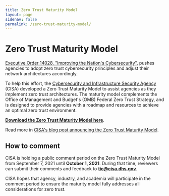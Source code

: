 ```yaml
---
title: Zero Trust Maturity Model
layout: page
sidenav: false
permalink: /zero-trust-maturity-model/
---
```


# Zero Trust Maturity Model

[Executive Order 14028, "Improving the Nation's Cybersecurity"](https://www.whitehouse.gov/briefing-room/presidential-actions/2021/05/12/executive-order-on-improving-the-nations-cybersecurity/), pushes agencies to adopt zero trust cybersecurity principles and adjust their network architectures accordingly.

To help this effort, the [Cybersecurity and Infrastructure Security Agency](https://cisa.gov) (CISA) developed a Zero Trust Maturity Model to assist agencies as they implement zero trust architectures. The maturity model complements the Office of Management and Budget's (OMB) Federal Zero Trust Strategy, and is designed to provide agencies with a roadmap and resources to achieve an optimal zero trust environment.

**[Download the Zero Trust Maturity Model here](https://cisa.gov/publication/zero-trust-maturity-model)**.

Read more in [CISA's blog post announcing the Zero Trust Maturity Model](https://www.cisa.gov/blog/2021/09/07/no-trust-no-problem-maturing-towards-zero-trust-architectures).

## How to comment

CISA is holding a public comment period on the Zero Trust Maturity Model from September 7, 2021 until **October 1, 2021**. During that time, reviewers can submit their comments and feedback to **[tic@cisa.dhs.gov](mailto:example@cisa.gov)**.

CISA hopes that agency, industry, and academia will participate in the comment period to ensure the maturity model fully addresses all considerations for zero trust.

